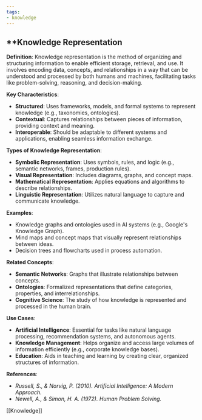 ```yaml
---
tags:
- knowledge
---
```


## **Knowledge Representation

**Definition**:
Knowledge representation is the method of organizing and structuring information to enable efficient storage, retrieval, and use. It involves encoding data, concepts, and relationships in a way that can be understood and processed by both humans and machines, facilitating tasks like problem-solving, reasoning, and decision-making.

**Key Characteristics**:

- **Structured**: Uses frameworks, models, and formal systems to represent knowledge (e.g., taxonomies, ontologies).
- **Contextual**: Captures relationships between pieces of information, providing context and meaning.
- **Interoperable**: Should be adaptable to different systems and applications, enabling seamless information exchange.

**Types of Knowledge Representation**:

- **Symbolic Representation**: Uses symbols, rules, and logic (e.g., semantic networks, frames, production rules).
- **Visual Representation**: Includes diagrams, graphs, and concept maps.
- **Mathematical Representation**: Applies equations and algorithms to describe relationships.
- **Linguistic Representation**: Utilizes natural language to capture and communicate knowledge.

**Examples**:

- Knowledge graphs and ontologies used in AI systems (e.g., Google's Knowledge Graph).
- Mind maps and concept maps that visually represent relationships between ideas.
- Decision trees and flowcharts used in process automation.

**Related Concepts**:

- **Semantic Networks**: Graphs that illustrate relationships between concepts.
- **Ontologies**: Formalized representations that define categories, properties, and interrelationships.
- **Cognitive Science**: The study of how knowledge is represented and processed in the human brain.

**Use Cases**:

- **Artificial Intelligence**: Essential for tasks like natural language processing, recommendation systems, and autonomous agents.
- **Knowledge Management**: Helps organize and access large volumes of information efficiently (e.g., corporate knowledge bases).
- **Education**: Aids in teaching and learning by creating clear, organized structures of information.

**References**:

- _Russell, S., & Norvig, P. (2010). Artificial Intelligence: A Modern Approach._
- _Newell, A., & Simon, H. A. (1972). Human Problem Solving._

[[Knowledge]]